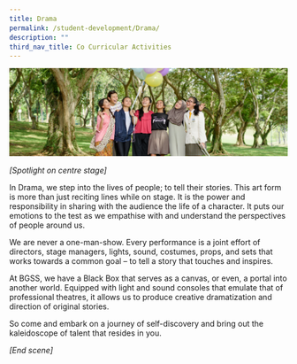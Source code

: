 ```yaml
---
title: Drama
permalink: /student-development/Drama/
description: ""
third_nav_title: Co Curricular Activities
---
```


![](/images/Visual-Performing-Arts-banner.jpg)

*[Spotlight on centre stage]*

In Drama, we step into the lives of people; to tell their stories. This art form is more than just reciting lines while on stage. It is the power and responsibility in sharing with the audience the life of a character. It puts our emotions to the test as we empathise with and understand the perspectives of people around us.

We are never a one-man-show. Every performance is a joint effort of directors, stage managers, lights, sound, costumes, props, and sets that works towards a common goal – to tell a story that touches and inspires.

At BGSS, we have a Black Box that serves as a canvas, or even, a portal into another world. Equipped with light and sound consoles that emulate that of professional theatres, it allows us to produce creative dramatization and direction of original stories.

So come and embark on a journey of self-discovery and bring out the kaleidoscope of talent that resides in you.

*[End scene]*
